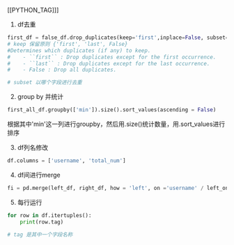 [[PYTHON_TAG]]]

1. df去重
```python
first_df = false_df.drop_duplicates(keep='first',inplace=False, subset=['username'])
# keep 保留原则 {'first', 'last', False}
#Determines which duplicates (if any) to keep.
#    - ``first`` : Drop duplicates except for the first occurrence.
#    - ``last`` : Drop duplicates except for the last occurrence.
#    - False : Drop all duplicates.

# subset 以哪个字段进行去重
```



2. group by 并统计

```python
first_all_df.groupby(['min']).size().sort_values(ascending = False)
```

根据其中'min'这一列进行groupby，然后用.size()统计数量，用.sort_values进行排序



3. df列名修改

```python
df.columns = ['username', 'total_num']
```



4. df间进行merge

```PYTHON
fi = pd.merge(left_df, right_df, how = 'left', on ='username' / left_on = '', right_on = '')
```


5. 每行运行

```python
for row in df.itertuples():
    print(row.tag)
    
# tag 是其中一个字段名称 
```

